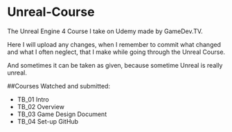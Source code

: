 # Unreal-Course

The Unreal Engine 4 Course I take on Udemy made by GameDev.TV.

Here I will upload any changes, when I remember to commit what changed and what I often neglect, that I make while going through the Unreal Course.

And sometimes it can be taken as given, because sometime Unreal is really unreal.


##Courses Watched and submitted:
* TB_01 Intro
* TB_02 Overview
* TB_03 Game Design Document
* TB_04 Set-up GitHub
